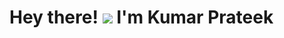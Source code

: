 <h1>Hey there! <img src ="https://github.com/kprateek2108/kumarprateek/assets/110351240/21feb4cf-0ebc-475b-8db2-e40ee3a467ca"> I'm Kumar Prateek</h1>
